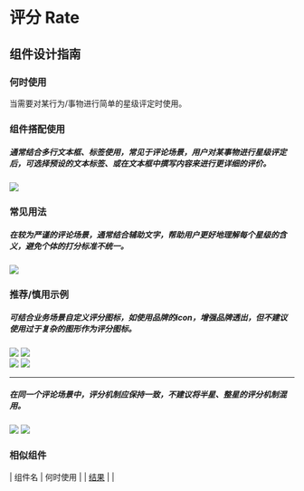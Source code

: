 # 评分 Rate

## 组件设计指南

### 何时使用

当需要对某行为/事物进行简单的星级评定时使用。

### 组件搭配使用

##### 通常结合多行文本框、标签使用，常见于评论场景，用户对某事物进行星级评定后，可选择预设的文本标签、或在文本框中撰写内容来进行更详细的评价。

<div class="legend">
  <div class="item">
    <img src="https://oteam-tdesign-1258344706.cos.ap-guangzhou.myqcloud.com/site/design/mobile-guide/Drawer%201.png" />
  </div>
</div>

### 常见用法

##### 在较为严谨的评论场景，通常结合辅助文字，帮助用户更好地理解每个星级的含义，避免个体的打分标准不统一。

<div class="legend">
  <div class="item">
    <img src="https://oteam-tdesign-1258344706.cos.ap-guangzhou.myqcloud.com/site/design/mobile-guide/Drawer%201.png" />
  </div>
</div>

### 推荐/慎用示例

##### 可结合业务场景自定义评分图标，如使用品牌的icon，增强品牌透出，但不建议使用过于复杂的图形作为评分图标。

<div class="legend">
  <div class="item">
    <img src="https://oteam-tdesign-1258344706.cos.ap-guangzhou.myqcloud.com/site/design/mobile-guide/Drawer4-1.png" />
    <img class="tag" src="https://oteam-tdesign-1258344706.cos.ap-guangzhou.myqcloud.com/site/doc/good.png" />
  </div>

  <div class="item">
    <img src="https://oteam-tdesign-1258344706.cos.ap-guangzhou.myqcloud.com/site/design/mobile-guide/Drawer4-2.png" />
    <img class="tag" src="https://oteam-tdesign-1258344706.cos.ap-guangzhou.myqcloud.com/site/doc/bad.png" />
  </div>
</div>

<hr />

##### 在同一个评论场景中，评分机制应保持一致，不建议将半星、整星的评分机制混用。
<div class="legend">
  <div class="item">
    <img src="https://oteam-tdesign-1258344706.cos.ap-guangzhou.myqcloud.com/site/design/mobile-guide/Drawer4-2.png" />
    <img class="tag" src="https://oteam-tdesign-1258344706.cos.ap-guangzhou.myqcloud.com/site/doc/bad.png" />
  </div>
</div>


### 相似组件

| 组件名 | 何时使用                             |
| [结果](.Result) |  |
